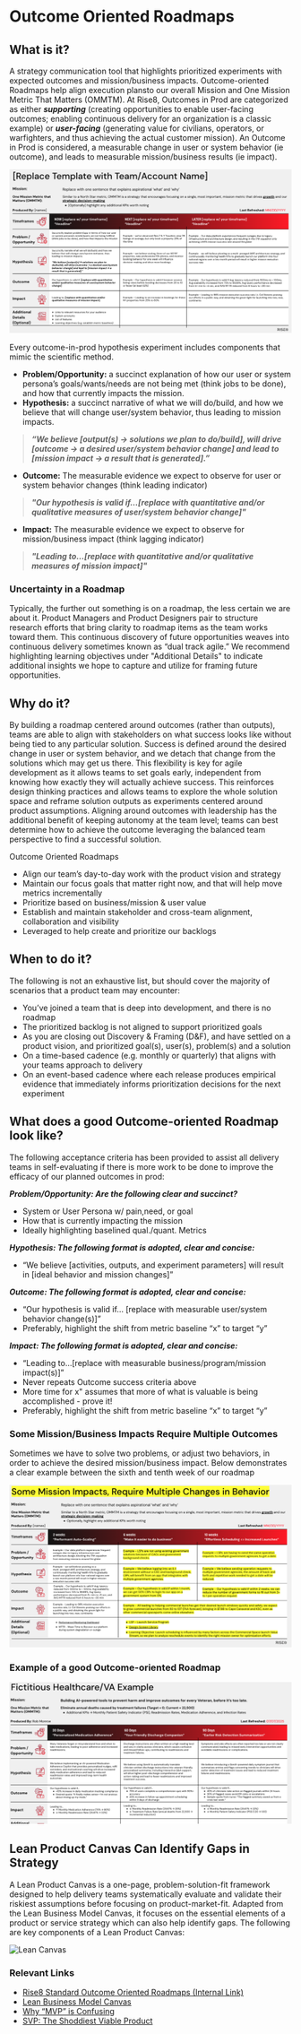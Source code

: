 # Outcome Oriented Roadmaps

## What is it?
A strategy communication tool that highlights prioritized experiments with expected outcomes and mission/business impacts. Outcome-oriented Roadmaps help align execution plansto our overall Mission and One Mission Metric That Matters (OMMTM). At Rise8, Outcomes in Prod are categorized as either ***supporting*** (creating opportunities to enable user-facing outcomes; enabling continuous delivery for an organization is a classic example) or ***user-facing*** (generating value for civilians, operators, or warfighters, and thus achieving the actual customer mission). An Outcome in Prod is considered, a measurable change in user or system behavior (ie outcome), and leads to measurable mission/business results (ie impact).

![Outcome-Oriented Roadmap](../../assets/oor.png)

Every outcome-in-prod hypothesis experiment includes components that mimic the scientific method.

* **Problem/Opportunity:** a succinct explanation of how our user or system persona’s goals/wants/needs are not being met (think jobs to be done), and how that currently impacts the mission.
* **Hypothesis:** a succinct narrative of what we will do/build, and how we believe that will change user/system behavior, thus leading to mission impacts. 

> ***“We believe [output(s) → solutions we plan to do/build], will drive [outcome → a desired user/system behavior change] and lead to [mission impact → a result that is generated].”***

* **Outcome:** The measurable evidence we expect to observe for user or system behavior changes (think leading indicator)

> ***"Our hypothesis is valid if…[replace with quantitative and/or qualitative measures of user/system behavior change]"***

* **Impact:** The measurable evidence we expect to observe for mission/business impact (think lagging indicator) 

> ***"Leading to…[replace with quantitative and/or qualitative measures of mission impact]"***

### Uncertainty in a Roadmap

Typically, the further out something is on a roadmap, the less certain we are about it. Product Managers and Product Designers pair to structure research efforts that bring clarity to roadmap items as the team works toward them. This continuous discovery of future opportunities weaves into continuous delivery sometimes known as “dual track agile.” We recommend highlighting learning objectives under "Additional Details" to indicate additional insights we hope to capture and utilize for framing future opportunities.

## Why do it?

By building a roadmap centered around outcomes (rather than outputs), teams are able to align with stakeholders on what success looks like without being tied to any particular solution. Success is defined around the desired change in user or system behavior, and we detach that change from the solutions which may get us there. This flexibility is key for agile development as it allows teams to set goals early, independent from knowing how exactly they will actually achieve success. This reinforces design thinking practices and allows teams to explore the whole solution space and reframe solution outputs as experiments centered around product assumptions. Aligning around outcomes with leadership has the additional benefit of keeping autonomy at the team level; teams can best determine how to achieve the outcome leveraging the balanced team perspective to find a successful solution.

Outcome Oriented Roadmaps

* Align our team’s day-to-day work with the product vision and strategy
* Maintain our focus goals that matter right now, and that will help move metrics incrementally
* Prioritize based on business/mission & user value
* Establish and maintain stakeholder and cross-team alignment, collaboration and visibility
* Leveraged to help create and prioritize our backlogs

## When to do it?

The following is not an exhaustive list, but should cover the majority of scenarios that a product team may encounter:

* You’ve joined a team that is deep into development, and there is no roadmap
* The prioritized backlog is not aligned to support prioritized goals
* As you are closing out Discovery & Framing (D\&F), and have settled on a product vision, and prioritized goal(s), user(s), problem(s) and a solution
* On a time-based cadence (e.g. monthly or quarterly) that aligns with your teams approach to delivery
* On an event-based cadence where each release produces empirical evidence that immediately informs prioritization decisions for the next experiment

## What does a good Outcome-oriented Roadmap look like?

The following acceptance criteria has been provided to assist all delivery teams in self-evaluating if there is more work to be done to improve the efficacy of our planned outcomes in prod:

***Problem/Opportunity: Are the following clear and succinct?***

* System or User Persona w/ pain,need, or goal
* How that is currently impacting the mission
* Ideally highlighting baselined qual./quant. Metrics

***Hypothesis: The following format is adopted, clear and concise:***

* “We believe [activities, outputs, and experiment parameters] will result in [ideal behavior and mission changes]”

***Outcome: The following format is adopted, clear and concise:***

* “Our hypothesis is valid if… [replace with measurable user/system behavior change(s)]”
* Preferably, highlight the shift from metric baseline “x” to target “y”

***Impact: The following format is adopted, clear and concise:***

* “Leading to…[replace with measurable business/program/mission impact(s)]”
* Never repeats Outcome success criteria above
* More time for x" assumes that more of what is valuable is being accomplished - prove it!
* Preferably, highlight the shift from metric baseline “x” to target “y”

### Some Mission/Business Impacts Require Multiple Outcomes

Sometimes we have to solve two problems, or adjust two behaviors, in order to achieve the desired mission/business impact. Below demonstrates a clear example between the sixth and tenth week of our roadmap

![Outcome-Oriented Roadmap](../../assets/oor-multiple-outcomes.png)

### Example of a good Outcome-oriented Roadmap

![Outcome-Oriented Roadmap](../../assets/oor-good.png)

## Lean Product Canvas Can Identify Gaps in Strategy

A Lean Product Canvas is a one-page, problem-solution-fit framework designed to help delivery teams systematically evaluate and validate their riskiest assumptions before focusing on product-market-fit. Adapted from the Lean Business Model Canvas, it focuses on the essential elements of a product or service strategy which can also help identify gaps. The following are key components of a Lean Product Canvas:

![Lean Canvas](../../assets/lean-canvas.png)

### Relevant Links

* [Rise8 Standard Outcome Oriented Roadmaps (Internal Link)](https://docs.google.com/presentation/d/1jypCNSf423-zyKfJMS2zQ5_a9cZUOLtTE8xbD-7jo7A/edit#slide=id.g30b2d31cd4f_0_0)
* [Lean Business Model Canvas](https://labspractices.com/practices/lean-business-canvas/)
* [Why “MVP” is Confusing](https://tajmo.medium.com/why-mvp-is-a-contronym-40af0fcb74c0)
* [SVP: The Shoddiest Viable Product](https://blogs.vmware.com/tanzu/svp-the-shoddiest-viable-product/)
